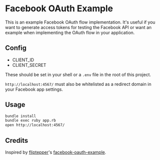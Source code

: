 # Facebook OAuth Example

This is an example Facebook OAuth flow implementation. It's useful if you want
to generate access tokens for testing the Facebook API or want an example when
implementing the OAuth flow in your application.

## Config

- CLIENT_ID
- CLIENT_SECRET

These should be set in your shell or a `.env` file in the root of this project.

`http://localhost:4567/` must also be whitelisted as a redirect domain in your
Facebook app settings.

## Usage

```sh
bundle install
bundle exec ruby app.rb
open http://localhost:4567/
```

## Credits

Inspired by [fliptepper]'s [facebook-oauth-example][original].

[fliptepper]: [https://github.com/fiptepper]
[original]: https://github.com/filiptepper/facebook-oauth-example
